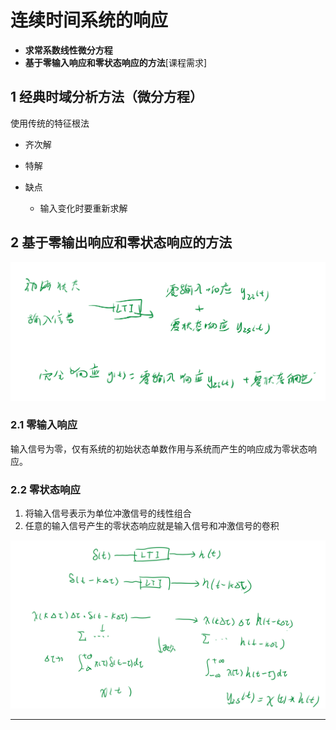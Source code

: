 <!--
 * @Author: 小叶同学
 * @Date: 2024-03-21 20:19:37
 * @LastEditors: 
 * @LastEditTime: 2024-03-21 20:19:37
 * @Description: 请填写简介
-->
# 连续时间系统的响应

- **求常系数线性微分方程**
- **基于零输入响应和零状态响应的方法**[课程需求]

## 1 经典时域分析方法（微分方程）

使用传统的特征根法

- 齐次解
- 特解


- 缺点
  - 输入变化时要重新求解


## 2 基于零输出响应和零状态响应的方法

![alt text](image-3.png)


### 2.1 零输入响应

输入信号为零，仅有系统的初始状态单数作用与系统而产生的响应成为零状态响应。


### 2.2 零状态响应

1. 将输入信号表示为单位冲激信号的线性组合
2. 任意的输入信号产生的零状态响应就是输入信号和冲激信号的卷积



![alt text](image-5.png)


---


